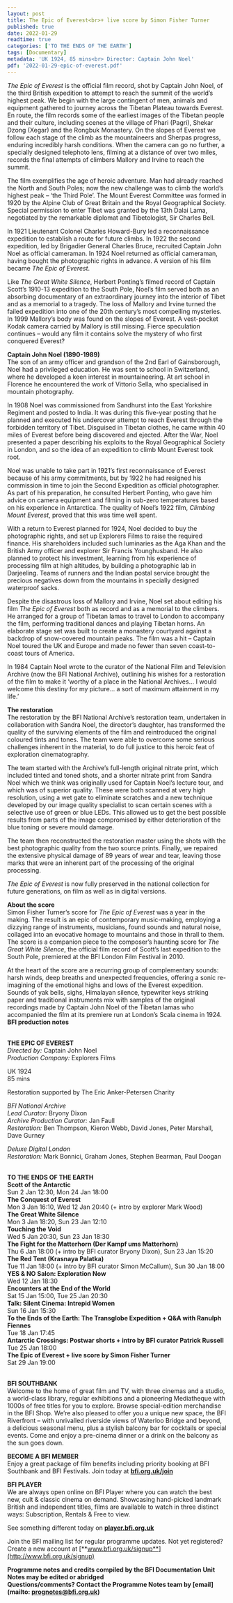 ```yaml
---
layout: post
title: The Epic of Everest<br>+ live score by Simon Fisher Turner
published: true
date: 2022-01-29
readtime: true
categories: ['TO THE ENDS OF THE EARTH']
tags: [Documentary]
metadata: 'UK 1924, 85 mins<br> Director: Captain John Noel'
pdf: '2022-01-29-epic-of-everest.pdf'
---
```


_The Epic of Everest_ is the official film record, shot by Captain John Noel, of the third British expedition to attempt to reach the summit of the world’s highest peak. We begin with the large contingent of men, animals and equipment gathered to journey across the Tibetan Plateau towards Everest. En route, the film records some of the earliest images of the Tibetan people and their culture, including scenes at the village of Phari (Pagri), Shekar Dzong (Xegar) and the Rongbuk Monastery. On the slopes of Everest we follow each stage of the climb as the mountaineers and Sherpas progress, enduring incredibly harsh conditions. When the camera can go no further, a specially designed telephoto lens, filming at a distance of over two miles, records the final attempts of climbers Mallory and Irvine to reach the summit.

The film exemplifies the age of heroic adventure. Man had already reached the North and South Poles; now the new challenge was to climb the world’s highest peak – ‘the Third Pole’. The Mount Everest Committee was formed in 1920 by the Alpine Club of Great Britain and the Royal Geographical Society. Special permission to enter Tibet was granted by the 13th Dalai Lama, negotiated by the remarkable diplomat and Tibetologist, Sir Charles Bell.

In 1921 Lieutenant Colonel Charles Howard-Bury led a reconnaissance expedition to establish a route for future climbs. In 1922 the second expedition, led by Brigadier General Charles Bruce, recruited Captain John Noel as official cameraman. In 1924 Noel returned as official cameraman, having bought the photographic rights in advance. A version of his film became _The Epic of Everest_.

Like _The Great White Silence_, Herbert Ponting’s filmed record of Captain Scott’s 1910-13 expedition to the South Pole, Noel’s film served both as an absorbing documentary of an extraordinary journey into the interior of Tibet and as a memorial to a tragedy. The loss of Mallory and Irvine turned the failed expedition into one of the 20th century’s most compelling mysteries. In 1999 Mallory’s body was found on the slopes of Everest. A vest-pocket Kodak camera carried by Mallory is still missing. Fierce speculation continues – would any film it contains solve the mystery of who first conquered Everest?

**Captain John Noel (1890-1989)**  
The son of an army officer and grandson of the 2nd Earl of Gainsborough, Noel had a privileged education. He was sent to school in Switzerland, where he developed a keen interest in mountaineering. At art school in Florence he encountered the work of Vittorio Sella, who specialised in mountain photography.

In 1908 Noel was commissioned from Sandhurst into the East Yorkshire Regiment and posted to India. It was during this five-year posting that he planned and executed his undercover attempt to reach Everest through the forbidden territory of Tibet. Disguised in Tibetan clothes, he came within 40 miles of Everest before being discovered and ejected. After the War, Noel presented a paper describing his exploits to the Royal Geographical Society in London, and so the idea of an expedition to climb Mount Everest took root.

Noel was unable to take part in 1921’s first reconnaissance of Everest because of his army commitments, but by 1922 he had resigned his commission in time to join the Second Expedition as official photographer. As part of his preparation, he consulted Herbert Ponting, who gave him advice on camera equipment and filming in sub-zero temperatures based on his experience in Antarctica. The quality of Noel’s 1922 film, _Climbing Mount Everest_, proved that this was time well spent.

With a return to Everest planned for 1924, Noel decided to buy the photographic rights, and set up Explorers Films to raise the required finance. His shareholders included such luminaries as the Aga Khan and the British Army officer and explorer Sir Francis Younghusband. He also planned to protect his investment, learning from his experience of processing film at high altitudes, by building a photographic lab in Darjeeling. Teams of runners and the Indian postal service brought the precious negatives down from the mountains in specially designed waterproof sacks.

Despite the disastrous loss of Mallory and Irvine, Noel set about editing his film  _The Epic of Everest_ both as record and as a memorial to the climbers. He arranged for a group of Tibetan lamas to travel to London to accompany the film, performing traditional dances and playing Tibetan horns. An elaborate stage set was built to create a monastery courtyard against a backdrop of snow-covered mountain peaks. The film was a hit – Captain Noel toured the UK and Europe and made no fewer than seven coast-to-coast tours of America.

In 1984 Captain Noel wrote to the curator of the National Film and Television Archive (now the BFI National Archive), outlining his wishes for a restoration of the film to make it ‘worthy of a place in the National Archives... I would welcome this destiny for my picture... a sort of maximum attainment in my life.’

**The restoration**  
The restoration by the BFI National Archive’s restoration team, undertaken in collaboration with Sandra Noel, the director’s daughter, has transformed the quality of the surviving elements of the film and reintroduced the original coloured tints and tones. The team were able to overcome some serious challenges inherent in the material, to do full justice to this heroic feat of exploration cinematography.

The team started with the Archive’s full-length original nitrate print, which included tinted and toned shots, and a shorter nitrate print from Sandra Noel which we think was originally used for Captain Noel’s lecture tour, and which was of superior quality. These were both scanned at very high resolution, using a wet gate to eliminate scratches and a new technique developed by our image quality specialist to scan certain scenes with a selective use of green or blue LEDs. This allowed us to get the best possible results from parts of the image compromised by either deterioration of the blue toning or severe mould damage.

The team then reconstructed the restoration master using the shots with the best photographic quality from the two source prints. Finally, we repaired the extensive physical damage of 89 years of wear and tear, leaving those marks that were an inherent part of the processing of the original processing.

_The Epic of Everest_ is now fully preserved in the national collection for future generations, on film as well as in digital versions.

**About the score**  
Simon Fisher Turner’s score for _The Epic of Everest_ was a year in the making.  The result is an epic of contemporary music-making, employing a dizzying range of instruments, musicians, found sounds and natural noise, collaged into an evocative homage to mountains and those in thrall to them. The score is a companion piece to the composer’s haunting score for _The Great White Silence_, the official film record of Scott’s last expedition to the South Pole, premiered at the BFI London Film Festival in 2010.

At the heart of the score are a recurring group of complementary sounds: harsh winds, deep breaths and unexpected frequencies, offering a sonic re-imagining of the emotional highs and lows of the Everest expedition. Sounds of yak bells, sighs, Himalayan silence, typewriter keys striking paper and traditional instruments mix with samples of the original recordings made by Captain John Noel of the Tibetan lamas who accompanied the film at its premiere run at London’s Scala cinema  in 1924.  
**BFI production notes**
<br><br>

**THE EPIC OF EVEREST**  
_Directed by:_ Captain John Noel  
_Production Company:_ Explorers Films

UK 1924  
85 mins

Restoration supported by  The Eric Anker-Petersen Charity

_BFI National Archive_  
_Lead Curator:_ Bryony Dixon  
_Archive Production Curator:_ Jan Faull  
_Restoration:_ Ben Thompson, Kieron Webb,  David Jones, Peter Marshall, Dave Gurney

_Deluxe Digital London_  
_Restoration:_ Mark Bonnici, Graham Jones,  Stephen Bearman, Paul Doogan
<br><br>

**TO THE ENDS OF THE EARTH**<br>
**Scott of the Antarctic**<br>
Sun 2 Jan 12:30, Mon 24 Jan 18:00<br>
**The Conquest of Everest**<br>
Mon 3 Jan 16:10, Wed 12 Jan 20:40 (+ intro by explorer Mark Wood)<br>
**The Great White Silence**<br>
Mon 3 Jan 18:20, Sun 23 Jan 12:10<br>
**Touching the Void**<br>
Wed 5 Jan 20:30, Sun 23 Jan 18:30<br>
**The Fight for the Matterhorn  (Der Kampf ums Matterhorn)**<br>
Thu 6 Jan 18:00 (+ intro by BFI curator Bryony Dixon), Sun 23 Jan 15:20<br>
**The Red Tent (Krasnaya Palatka)**<br>
Tue 11 Jan 18:00 (+ intro by BFI curator Simon McCallum), Sun 30 Jan 18:00<br>
**YES & NO Salon: Exploration Now**<br>
Wed 12 Jan 18:30<br>
**Encounters at the End of the World**<br>
Sat 15 Jan 15:00, Tue 25 Jan 20:30<br>
**Talk: Silent Cinema: Intrepid Women**<br>
Sun 16 Jan 15:30<br>
**To the Ends of the Earth: The Transglobe Expedition + Q&A with Ranulph Fiennes**<br>
Tue 18 Jan 17:45<br>
**Antarctic Crossings: Postwar shorts + intro by BFI curator Patrick Russell**<br>
Tue 25 Jan 18:00<br>
**The Epic of Everest + live score by  Simon Fisher Turner**<br>
Sat 29 Jan 19:00<br>
<br>

**BFI SOUTHBANK**  
Welcome to the home of great film and TV, with three cinemas and a studio, a world-class library, regular exhibitions and a pioneering Mediatheque with 1000s of free titles for you to explore. Browse special-edition merchandise in the BFI Shop. We’re also pleased to offer you a unique new space, the BFI Riverfront – with unrivalled riverside views of Waterloo Bridge and beyond, a delicious seasonal menu, plus a stylish balcony bar for cocktails or special events. Come and enjoy a pre-cinema dinner or a drink on the balcony as the sun goes down.  

**BECOME A BFI MEMBER**  
Enjoy a great package of film benefits including priority booking at BFI Southbank and BFI Festivals. Join today at [**bfi.org.uk/join**](http://www.bfi.org.uk/join)  

**BFI PLAYER**  
 We are always open online on BFI Player where you can watch the best new, cult &amp; classic cinema on demand. Showcasing hand-picked landmark British and independent titles, films are available to watch in three distinct ways: Subscription, Rentals &amp; Free to view.  

See something different today on [**player.bfi.org.uk**](https://player.bfi.org.uk)  

Join the BFI mailing list for regular programme updates. Not yet registered? Create a new account at [**www.bfi.org.uk/signup**](http://www.bfi.org.uk/signup)

**Programme notes and credits compiled by the BFI Documentation Unit  
Notes may be edited or abridged  
Questions/comments? Contact the Programme Notes team by [email](mailto: prognotes@bfi.org.uk)**

<!--stackedit_data:
eyJoaXN0b3J5IjpbMTg3NjMyMTkwOF19
-->
